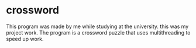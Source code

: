 # crossword
This program was made by me while studying at the university. this was my project work.
The program is a crossword puzzle that uses multithreading to speed up work.
